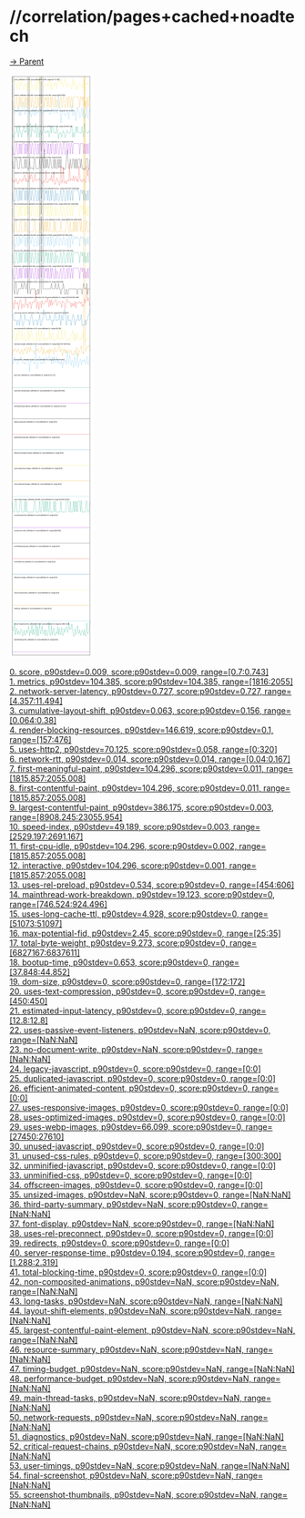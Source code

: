 
# //correlation/pages+cached+noadtech

[→ Parent](../..)

![PLOT: correlation](./correlation.svg)

[0. score, p90stdev=0.009, score:p90stdev=0.009, range=[0.7:0.743]](../../meta/score/samples/pages+cached+noadtech)  
[1. metrics, p90stdev=104.385, score:p90stdev=104.385, range=[1816:2055]](../../metrics/samples/pages+cached+noadtech/)  
[2. network-server-latency, p90stdev=0.727, score:p90stdev=0.727, range=[4.357:11.494]](../../network-server-latency/samples/pages+cached+noadtech/)  
[3. cumulative-layout-shift, p90stdev=0.063, score:p90stdev=0.156, range=[0.064:0.38]](../../cumulative-layout-shift/samples/pages+cached+noadtech/)  
[4. render-blocking-resources, p90stdev=146.619, score:p90stdev=0.1, range=[157:476]](../../render-blocking-resources/samples/pages+cached+noadtech/)  
[5. uses-http2, p90stdev=70.125, score:p90stdev=0.058, range=[0:320]](../../uses-http2/samples/pages+cached+noadtech/)  
[6. network-rtt, p90stdev=0.014, score:p90stdev=0.014, range=[0.04:0.167]](../../network-rtt/samples/pages+cached+noadtech/)  
[7. first-meaningful-paint, p90stdev=104.296, score:p90stdev=0.011, range=[1815.857:2055.008]](../../first-meaningful-paint/samples/pages+cached+noadtech/)  
[8. first-contentful-paint, p90stdev=104.296, score:p90stdev=0.011, range=[1815.857:2055.008]](../../first-contentful-paint/samples/pages+cached+noadtech/)  
[9. largest-contentful-paint, p90stdev=386.175, score:p90stdev=0.003, range=[8908.245:23055.954]](../../largest-contentful-paint/samples/pages+cached+noadtech/)  
[10. speed-index, p90stdev=49.189, score:p90stdev=0.003, range=[2529.197:2691.167]](../../speed-index/samples/pages+cached+noadtech/)  
[11. first-cpu-idle, p90stdev=104.296, score:p90stdev=0.002, range=[1815.857:2055.008]](../../first-cpu-idle/samples/pages+cached+noadtech/)  
[12. interactive, p90stdev=104.296, score:p90stdev=0.001, range=[1815.857:2055.008]](../../interactive/samples/pages+cached+noadtech/)  
[13. uses-rel-preload, p90stdev=0.534, score:p90stdev=0, range=[454:606]](../../uses-rel-preload/samples/pages+cached+noadtech/)  
[14. mainthread-work-breakdown, p90stdev=19.123, score:p90stdev=0, range=[746.524:924.496]](../../mainthread-work-breakdown/samples/pages+cached+noadtech/)  
[15. uses-long-cache-ttl, p90stdev=4.928, score:p90stdev=0, range=[51073:51097]](../../uses-long-cache-ttl/samples/pages+cached+noadtech/)  
[16. max-potential-fid, p90stdev=2.45, score:p90stdev=0, range=[25:35]](../../max-potential-fid/samples/pages+cached+noadtech/)  
[17. total-byte-weight, p90stdev=9.273, score:p90stdev=0, range=[6827167:6837611]](../../total-byte-weight/samples/pages+cached+noadtech/)  
[18. bootup-time, p90stdev=0.653, score:p90stdev=0, range=[37.848:44.852]](../../bootup-time/samples/pages+cached+noadtech/)  
[19. dom-size, p90stdev=0, score:p90stdev=0, range=[172:172]](../../dom-size/samples/pages+cached+noadtech/)  
[20. uses-text-compression, p90stdev=0, score:p90stdev=0, range=[450:450]](../../uses-text-compression/samples/pages+cached+noadtech/)  
[21. estimated-input-latency, p90stdev=0, score:p90stdev=0, range=[12.8:12.8]](../../estimated-input-latency/samples/pages+cached+noadtech/)  
[22. uses-passive-event-listeners, p90stdev=NaN, score:p90stdev=0, range=[NaN:NaN]](../../uses-passive-event-listeners/samples/pages+cached+noadtech/)  
[23. no-document-write, p90stdev=NaN, score:p90stdev=0, range=[NaN:NaN]](../../no-document-write/samples/pages+cached+noadtech/)  
[24. legacy-javascript, p90stdev=0, score:p90stdev=0, range=[0:0]](../../legacy-javascript/samples/pages+cached+noadtech/)  
[25. duplicated-javascript, p90stdev=0, score:p90stdev=0, range=[0:0]](../../duplicated-javascript/samples/pages+cached+noadtech/)  
[26. efficient-animated-content, p90stdev=0, score:p90stdev=0, range=[0:0]](../../efficient-animated-content/samples/pages+cached+noadtech/)  
[27. uses-responsive-images, p90stdev=0, score:p90stdev=0, range=[0:0]](../../uses-responsive-images/samples/pages+cached+noadtech/)  
[28. uses-optimized-images, p90stdev=0, score:p90stdev=0, range=[0:0]](../../uses-optimized-images/samples/pages+cached+noadtech/)  
[29. uses-webp-images, p90stdev=66.099, score:p90stdev=0, range=[27450:27610]](../../uses-webp-images/samples/pages+cached+noadtech/)  
[30. unused-javascript, p90stdev=0, score:p90stdev=0, range=[0:0]](../../unused-javascript/samples/pages+cached+noadtech/)  
[31. unused-css-rules, p90stdev=0, score:p90stdev=0, range=[300:300]](../../unused-css-rules/samples/pages+cached+noadtech/)  
[32. unminified-javascript, p90stdev=0, score:p90stdev=0, range=[0:0]](../../unminified-javascript/samples/pages+cached+noadtech/)  
[33. unminified-css, p90stdev=0, score:p90stdev=0, range=[0:0]](../../unminified-css/samples/pages+cached+noadtech/)  
[34. offscreen-images, p90stdev=0, score:p90stdev=0, range=[0:0]](../../offscreen-images/samples/pages+cached+noadtech/)  
[35. unsized-images, p90stdev=NaN, score:p90stdev=0, range=[NaN:NaN]](../../unsized-images/samples/pages+cached+noadtech/)  
[36. third-party-summary, p90stdev=NaN, score:p90stdev=0, range=[NaN:NaN]](../../third-party-summary/samples/pages+cached+noadtech/)  
[37. font-display, p90stdev=NaN, score:p90stdev=0, range=[NaN:NaN]](../../font-display/samples/pages+cached+noadtech/)  
[38. uses-rel-preconnect, p90stdev=0, score:p90stdev=0, range=[0:0]](../../uses-rel-preconnect/samples/pages+cached+noadtech/)  
[39. redirects, p90stdev=0, score:p90stdev=0, range=[0:0]](../../redirects/samples/pages+cached+noadtech/)  
[40. server-response-time, p90stdev=0.194, score:p90stdev=0, range=[1.288:2.319]](../../server-response-time/samples/pages+cached+noadtech/)  
[41. total-blocking-time, p90stdev=0, score:p90stdev=0, range=[0:0]](../../total-blocking-time/samples/pages+cached+noadtech/)  
[42. non-composited-animations, p90stdev=NaN, score:p90stdev=NaN, range=[NaN:NaN]](../../non-composited-animations/samples/pages+cached+noadtech/)  
[43. long-tasks, p90stdev=NaN, score:p90stdev=NaN, range=[NaN:NaN]](../../long-tasks/samples/pages+cached+noadtech/)  
[44. layout-shift-elements, p90stdev=NaN, score:p90stdev=NaN, range=[NaN:NaN]](../../layout-shift-elements/samples/pages+cached+noadtech/)  
[45. largest-contentful-paint-element, p90stdev=NaN, score:p90stdev=NaN, range=[NaN:NaN]](../../largest-contentful-paint-element/samples/pages+cached+noadtech/)  
[46. resource-summary, p90stdev=NaN, score:p90stdev=NaN, range=[NaN:NaN]](../../resource-summary/samples/pages+cached+noadtech/)  
[47. timing-budget, p90stdev=NaN, score:p90stdev=NaN, range=[NaN:NaN]](../../timing-budget/samples/pages+cached+noadtech/)  
[48. performance-budget, p90stdev=NaN, score:p90stdev=NaN, range=[NaN:NaN]](../../performance-budget/samples/pages+cached+noadtech/)  
[49. main-thread-tasks, p90stdev=NaN, score:p90stdev=NaN, range=[NaN:NaN]](../../main-thread-tasks/samples/pages+cached+noadtech/)  
[50. network-requests, p90stdev=NaN, score:p90stdev=NaN, range=[NaN:NaN]](../../network-requests/samples/pages+cached+noadtech/)  
[51. diagnostics, p90stdev=NaN, score:p90stdev=NaN, range=[NaN:NaN]](../../diagnostics/samples/pages+cached+noadtech/)  
[52. critical-request-chains, p90stdev=NaN, score:p90stdev=NaN, range=[NaN:NaN]](../../critical-request-chains/samples/pages+cached+noadtech/)  
[53. user-timings, p90stdev=NaN, score:p90stdev=NaN, range=[NaN:NaN]](../../user-timings/samples/pages+cached+noadtech/)  
[54. final-screenshot, p90stdev=NaN, score:p90stdev=NaN, range=[NaN:NaN]](../../final-screenshot/samples/pages+cached+noadtech/)  
[55. screenshot-thumbnails, p90stdev=NaN, score:p90stdev=NaN, range=[NaN:NaN]](../../screenshot-thumbnails/samples/pages+cached+noadtech/)  
